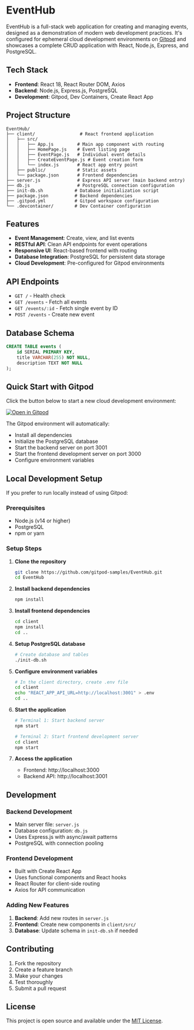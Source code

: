 # EventHub

EventHub is a full-stack web application for creating and managing events, designed as a demonstration of modern web development practices. It's configured for ephemeral cloud development environments on [Gitpod](https://www.gitpod.io/) and showcases a complete CRUD application with React, Node.js, Express, and PostgreSQL.

## Tech Stack

- **Frontend**: React 18, React Router DOM, Axios
- **Backend**: Node.js, Express.js, PostgreSQL
- **Development**: Gitpod, Dev Containers, Create React App

## Project Structure

```
EventHub/
├── client/                 # React frontend application
│   ├── src/
│   │   ├── App.js         # Main app component with routing
│   │   ├── HomePage.js    # Event listing page
│   │   ├── EventPage.js   # Individual event details
│   │   ├── CreateEventPage.js # Event creation form
│   │   └── index.js       # React app entry point
│   ├── public/            # Static assets
│   └── package.json       # Frontend dependencies
├── server.js              # Express API server (main backend entry)
├── db.js                  # PostgreSQL connection configuration
├── init-db.sh            # Database initialization script
├── package.json          # Backend dependencies
├── .gitpod.yml           # Gitpod workspace configuration
└── .devcontainer/        # Dev Container configuration
```

## Features

- **Event Management**: Create, view, and list events
- **RESTful API**: Clean API endpoints for event operations
- **Responsive UI**: React-based frontend with routing
- **Database Integration**: PostgreSQL for persistent data storage
- **Cloud Development**: Pre-configured for Gitpod environments

## API Endpoints

- `GET /` - Health check
- `GET /events` - Fetch all events
- `GET /events/:id` - Fetch single event by ID
- `POST /events` - Create new event

## Database Schema

```sql
CREATE TABLE events (
    id SERIAL PRIMARY KEY,
    title VARCHAR(255) NOT NULL,
    description TEXT NOT NULL
);
```

## Quick Start with Gitpod

Click the button below to start a new cloud development environment:

[![Open in Gitpod](https://gitpod.io/button/open-in-gitpod.svg)](https://gitpod.io/#https://github.com/gitpod-samples/EventHub)

The Gitpod environment will automatically:
- Install all dependencies
- Initialize the PostgreSQL database
- Start the backend server on port 3001
- Start the frontend development server on port 3000
- Configure environment variables

## Local Development Setup

If you prefer to run locally instead of using Gitpod:

### Prerequisites
- Node.js (v14 or higher)
- PostgreSQL
- npm or yarn

### Setup Steps

1. **Clone the repository**
   ```bash
   git clone https://github.com/gitpod-samples/EventHub.git
   cd EventHub
   ```

2. **Install backend dependencies**
   ```bash
   npm install
   ```

3. **Install frontend dependencies**
   ```bash
   cd client
   npm install
   cd ..
   ```

4. **Setup PostgreSQL database**
   ```bash
   # Create database and tables
   ./init-db.sh
   ```

5. **Configure environment variables**
   ```bash
   # In the client directory, create .env file
   cd client
   echo "REACT_APP_API_URL=http://localhost:3001" > .env
   cd ..
   ```

6. **Start the application**
   ```bash
   # Terminal 1: Start backend server
   npm start
   
   # Terminal 2: Start frontend development server
   cd client
   npm start
   ```

7. **Access the application**
   - Frontend: http://localhost:3000
   - Backend API: http://localhost:3001

## Development

### Backend Development
- Main server file: `server.js`
- Database configuration: `db.js`
- Uses Express.js with async/await patterns
- PostgreSQL with connection pooling

### Frontend Development
- Built with Create React App
- Uses functional components and React hooks
- React Router for client-side routing
- Axios for API communication

### Adding New Features
1. **Backend**: Add new routes in `server.js`
2. **Frontend**: Create new components in `client/src/`
3. **Database**: Update schema in `init-db.sh` if needed

## Contributing

1. Fork the repository
2. Create a feature branch
3. Make your changes
4. Test thoroughly
5. Submit a pull request

## License

This project is open source and available under the [MIT License](LICENSE).
